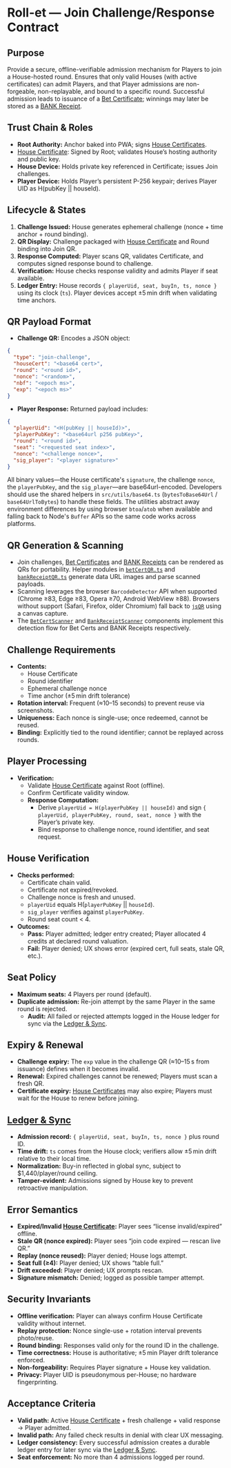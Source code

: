 # Roll-et — Join Challenge/Response Contract

## Purpose
Provide a secure, offline-verifiable admission mechanism for Players to join a House-hosted round. Ensures that only valid Houses (with active certificates) can admit Players, and that Player admissions are non-forgeable, non-replayable, and bound to a specific round. Successful admission leads to issuance of a [Bet Certificate](./bet_certificate_contract.md); winnings may later be stored as a [BANK Receipt](./bank_receipt_contract.md).

## Trust Chain & Roles
- **Root Authority:** Anchor baked into PWA; signs [House Certificates](./house_certificate_contract.md).
- [House Certificate](./house_certificate_contract.md): Signed by Root; validates House’s hosting authority and public key.
- **House Device:** Holds private key referenced in Certificate; issues Join challenges.  
 - **Player Device:** Holds Player’s persistent P-256 keypair; derives Player UID as H(pubKey || houseId).

## Lifecycle & States
1. **Challenge Issued:** House generates ephemeral challenge (nonce + time anchor + round binding).  
 2. **QR Display:** Challenge packaged with [House Certificate](./house_certificate_contract.md) and Round binding into Join QR.
3. **Response Computed:** Player scans QR, validates Certificate, and computes signed response bound to challenge.
4. **Verification:** House checks response validity and admits Player if seat available.
5. **Ledger Entry:** House records `{ playerUid, seat, buyIn, ts, nonce }` using its clock (`ts`). Player devices accept ±5 min drift when validating time anchors.

## QR Payload Format
- **Challenge QR:** Encodes a JSON object:

```json
{
  "type": "join-challenge",
  "houseCert": "<base64 cert>",
  "round": "<round id>",
  "nonce": "<random>",
  "nbf": "<epoch ms>",
  "exp": "<epoch ms>"
}
```

- **Player Response:** Returned payload includes:

```json
{
  "playerUid": "<H(pubKey || houseId)>",
  "playerPubKey": "<base64url p256 pubKey>",
  "round": "<round id>",
  "seat": "<requested seat index>",
  "nonce": "<challenge nonce>",
  "sig_player": "<player signature>"
}
```

All binary values—the House certificate's `signature`, the challenge `nonce`, the `playerPubKey`, and the `sig_player`—are base64url-encoded. Developers should use the shared helpers in `src/utils/base64.ts` (`bytesToBase64Url` / `base64UrlToBytes`) to handle these fields. The utilities abstract away environment differences by using browser `btoa`/`atob` when available and falling back to Node's `Buffer` APIs so the same code works across platforms.

## QR Generation & Scanning
- Join challenges, [Bet Certificates](./bet_certificate_contract.md) and [BANK Receipts](./bank_receipt_contract.md) can be rendered as QRs for portability. Helper modules in [`betCertQR.ts`](../src/betCertQR.ts) and [`bankReceiptQR.ts`](../src/bankReceiptQR.ts) generate data URL images and parse scanned payloads.
- Scanning leverages the browser `BarcodeDetector` API when supported (Chrome ≥83, Edge ≥83, Opera ≥70, Android WebView ≥88). Browsers without support (Safari, Firefox, older Chromium) fall back to [`jsQR`](https://github.com/cozmo/jsQR) using a canvas capture.
- The [`BetCertScanner`](../src/components/BetCertScanner.tsx) and [`BankReceiptScanner`](../src/components/BankReceiptScanner.tsx) components implement this detection flow for Bet Certs and BANK Receipts respectively.

## Challenge Requirements
- **Contents:**  
  - House Certificate
  - Round identifier
  - Ephemeral challenge nonce
  - Time anchor (±5 min drift tolerance)
- **Rotation interval:** Frequent (≈10–15 seconds) to prevent reuse via screenshots.  
- **Uniqueness:** Each nonce is single-use; once redeemed, cannot be reused.  
- **Binding:** Explicitly tied to the round identifier; cannot be replayed across rounds.  

## Player Processing
- **Verification:**  
    - Validate [House Certificate](./house_certificate_contract.md) against Root (offline).
  - Confirm Certificate validity window.  
  - **Response Computation:**
    - Derive `playerUid = H(playerPubKey || houseId)` and sign `{ playerUid, playerPubKey, round, seat, nonce }` with the Player’s private key.
    - Bind response to challenge nonce, round identifier, and seat request.

## House Verification
  - **Checks performed:**
    - Certificate chain valid.
    - Certificate not expired/revoked.
    - Challenge nonce is fresh and unused.
    - `playerUid` equals H(`playerPubKey` || `houseId`).
    - `sig_player` verifies against `playerPubKey`.
    - Round seat count < 4.
- **Outcomes:**  
  - **Pass:** Player admitted; ledger entry created; Player allocated 4 credits at declared round valuation.
  - **Fail:** Player denied; UX shows error (expired cert, full seats, stale QR, etc.).

## Seat Policy
- **Maximum seats:** 4 Players per round (default).
- **Duplicate admission:** Re-join attempt by the same Player in the same round is rejected.
  - **Audit:** All failed or rejected attempts logged in the House ledger for sync via the [Ledger & Sync](./ledger_sync_contract.md).

## Expiry & Renewal
- **Challenge expiry:** The `exp` value in the challenge QR (≈10–15 s from issuance) defines when it becomes invalid.
- **Renewal:** Expired challenges cannot be renewed; Players must scan a fresh QR.
- **Certificate expiry:** [House Certificates](./house_certificate_contract.md) may also expire; Players must wait for the House to renew before joining.

## [Ledger & Sync](./ledger_sync_contract.md)
- **Admission record:** `{ playerUid, seat, buyIn, ts, nonce }` plus round ID.
- **Time drift:** `ts` comes from the House clock; verifiers allow ±5 min drift relative to their local time.
- **Normalization:** Buy-in reflected in global sync, subject to $1,440/player/round ceiling.
- **Tamper-evident:** Admissions signed by House key to prevent retroactive manipulation.

## Error Semantics
- **Expired/Invalid [House Certificate](./house_certificate_contract.md):** Player sees “license invalid/expired” offline.
- **Stale QR (nonce expired):** Player sees “join code expired — rescan live QR.”  
- **Replay (nonce reused):** Player denied; House logs attempt.  
- **Seat full (≥4):** Player denied; UX shows “table full.”  
- **Drift exceeded:** Player denied; UX prompts rescan.  
- **Signature mismatch:** Denied; logged as possible tamper attempt.

## Security Invariants
- **Offline verification:** Player can always confirm House Certificate validity without internet.  
- **Replay protection:** Nonce single-use + rotation interval prevents photo/reuse.  
- **Round binding:** Responses valid only for the round ID in the challenge.  
 - **Time correctness:** House is authoritative; ±5 min Player drift tolerance enforced.
 - **Non-forgeability:** Requires Player signature + House key validation.
 - **Privacy:** Player UID is pseudonymous per-House; no hardware fingerprinting.

## Acceptance Criteria
- **Valid path:** Active [House Certificate](./house_certificate_contract.md) + fresh challenge + valid response → Player admitted.
- **Invalid path:** Any failed check results in denial with clear UX messaging.  
- **Ledger consistency:** Every successful admission creates a durable ledger entry for later sync via the [Ledger & Sync](./ledger_sync_contract.md).
- **Seat enforcement:** No more than 4 admissions logged per round.  
